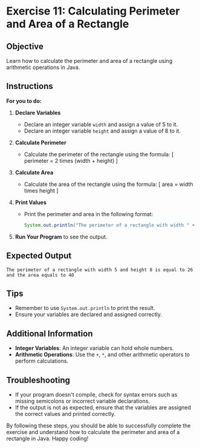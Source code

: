 # Exercise 11: Calculating Perimeter and Area of a Rectangle

## Objective
Learn how to calculate the perimeter and area of a rectangle using arithmetic operations in Java.

## Instructions

**For you to do:**

1. **Declare Variables**
    - Declare an integer variable `width` and assign a value of 5 to it.
    - Declare an integer variable `height` and assign a value of 8 to it.

2. **Calculate Perimeter**
    - Calculate the perimeter of the rectangle using the formula:
      [
      perimeter = 2 times (width + height)
      ]

3. **Calculate Area**
    - Calculate the area of the rectangle using the formula:
      [
      area = width times height
      ]

4. **Print Values**
    - Print the perimeter and area in the following format:
      ```java
      System.out.println("The perimeter of a rectangle with width " + width + " and height " + height + " is equal to " + perimeter + " and the area equals to " + area);
      ```

5. **Run Your Program** to see the output.

## Expected Output
```
The perimeter of a rectangle with width 5 and height 8 is equal to 26 and the area equals to 40
```

## Tips
- Remember to use `System.out.println` to print the result.
- Ensure your variables are declared and assigned correctly.

## Additional Information
- **Integer Variables**: An integer variable can hold whole numbers.
- **Arithmetic Operations**: Use the `+`, `*`, and other arithmetic operators to perform calculations.

## Troubleshooting
- If your program doesn't compile, check for syntax errors such as missing semicolons or incorrect variable declarations.
- If the output is not as expected, ensure that the variables are assigned the correct values and printed correctly.

By following these steps, you should be able to successfully complete the exercise and understand how to calculate the perimeter and area of a rectangle in Java. Happy coding!

